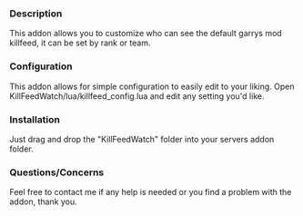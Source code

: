 ### **Description**
This addon allows you to customize who can see the default garrys mod killfeed, it can be set by rank or team.

### **Configuration**
This addon allows for simple configuration to easily edit to your liking. Open KillFeedWatch/lua/killfeed_config.lua and edit any setting you'd like.

### **Installation**
Just drag and drop the "KillFeedWatch" folder into your servers addon folder.

### **Questions/Concerns**
Feel free to contact me if any help is needed or you find a problem with the addon, thank you. 
